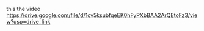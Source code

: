 this the video https://drive.google.com/file/d/1cv5ksubfqeEK0hFyPXbBAA2ArQEtoFz3/view?usp=drive_link
